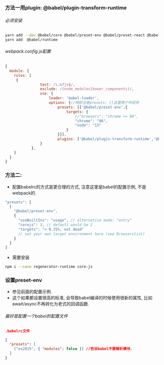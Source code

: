 ### 方法一用plugin: @babel/plugin-transform-runtime

###### 必须安装

```sh
yarn add --dev @babel/core @babel/preset-env @babel/preset-react @babel/plugin-transform-runtime  babel-loader 
yarn add  @babel/runtime
```

###### webpack.config.js配置

```js
{
  module: {
    rules: [ 
     {
				test: /\.m?js$/,
				exclude: /(node_modules|bower_components)/,
				use: {
					loader: 'babel-loader',
					options: {//特别注意presets: [[这里两个中括号
						presets: [['@babel/preset-env',{ 
							targets: {
								//"browsers": "chrome >= 86",
								"chrome": "86",
								"node": "15"
							} 
						}]],
						plugins: ['@babel/plugin-transform-runtime','@babel/plugin-proposal-object-rest-spread']					}
				}
			},
    ]
  }
}
```



### 方法二: 

- 配置babelrc的方式是更合理的方式, 注意这里是babel的配置示例, 不是webpack的.

```js
"presets": [
  [
    "@babel/preset-env",
    {
      "useBuiltIns": "usage", // alternative mode: "entry"
      "corejs": 3, // default would be 2
      "targets": "> 0.25%, not dead" 
      // set your own target environment here (see Browserslist)
    }
  ]
]
```

- 需要安装

```sh
npm i --save regenerator-runtime core-js
```



### 设置preset-env

- 参见前面的配置示例. 
- 这个如果都设置很高的标准, 会导致babel编译的时候使用很新的属性, 比如await/async不再转化为老式的回调函数.

###### 最好是配置一个babel的配置文件 

```json
.babelrc文件

{
  "presets": [
    ["es2015", { "modules": false }] //告诉babel不要解析模块.
  ]
}
```

